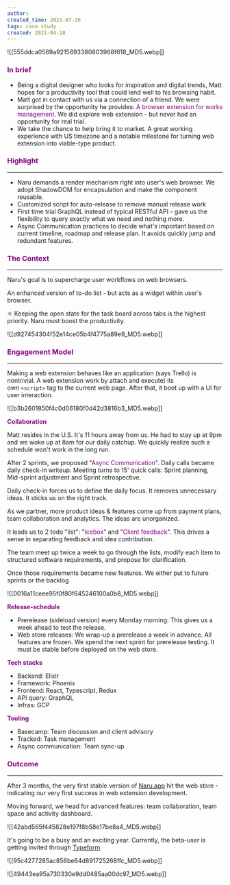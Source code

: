 ```yaml
---
author: 
created_time: 2021-07-26
tags: case study
created: 2021-04-18
---
```


![[555ddca0569a9215693380803968f618_MD5.webp]]

### <span style='color:purple'>In brief</span>

* Being a digital designer who looks for inspiration and digital trends, Matt hopes for a productivity tool that could lend well to his browsing habit. 
* Matt got in contact with us via a connection of a friend. We were surprised by the opportunity he provides: <span style='color:purple'>A browser extension for works management</span>. We did explore web extension - but never had an opportunity for real trial. 
* We take the chance to help bring it to market. A great working experience with US timezone and a notable milestone for turning web extension into viable-type product.

### <span style='color:purple'>Highlight</span>

---

* Naru demands a render mechanism right into user's web browser. We adopt ShadowDOM for encapsulation and make the component reusable.
* Customized script for auto-release to remove manual release work 
* First time trial GraphQL instead of typical RESTful API - gave us the flexibility to query exactly what we need and nothing more. 
* Async Communication practices to decide what's important based on current timeline, roadmap and release plan. It avoids quickly jump and redundant features. 

### <span style='color:purple'>The Context</span>

---

<!-- column_list a385b6ec-838d-4636-b83d-0e464bbea198 -->

<!-- column 7e8f78e3-843f-47f1-835b-f45ba129cf47 -->

Naru's goal is to supercharge user workflows on web browsers. 

An enhanced version of to-do list - but acts as a widget within user's browser.

<!-- column 23773448-de02-418d-a6f5-31ef6362038d -->

⚛️ Keeping the open state for the task board across tabs is the highest priority. Naru must boost the productivity.


![[d927454304f52e14ce05b4f4775a89e9_MD5.webp]]


### <span style='color:purple'>Engagement Model</span>

---

<!-- column_list 2b3565c4-e957-47a2-9629-2f5d7034b1dc -->

<!-- column 11dace72-3268-4d9e-a536-754d4f3f9028 -->

Making a web extension behaves like an application (says Trello) is nontrivial. A web extension work by attach and execute) its own `<script>` tag to the current web page. After that, it boot up with a UI for user interaction.

<!-- column aa1ad5ac-c48c-4f85-a875-4c12cf59415a -->

![[b3b2601850f4c0d06180f0d42d3816b3_MD5.webp]]


<span style='color:purple'>**Collaboration**</span>

Matt resides in the U.S. It's 11 hours away from us. He had to stay up at 9pm and we woke up at 8am for our daily catchup. We quickly realize such a schedule won't work in the long run. 

After 2 sprints, we proposed "<span style='color:purple'>Async Communication</span>". Daily calls became daily check-in writeup.  Meeting turns to 15' quick calls: Sprint planning, Mid-sprint adjustment and Sprint retrospective. 

Daily check-in forces us to define the daily focus. It removes unnecessary ideas. It sticks us on the right track.

<!-- column_list 508bb3d9-207e-4e4d-a5af-c33600583f46 -->

<!-- column 492b3fbf-492a-4ae3-96bf-a519d050f81c -->

As we partner, more product ideas & features come up from payment plans, team collaboration and analytics. The ideas are unorganized. 

It leads us to 2 todo "list": "<span style='color:purple'>Icebox</span>" and "<span style='color:purple'>Client feedback</span>". This drives a sense in separating feedback and idea contribution. 

The team meet up twice a week to go through the lists, modify each item to structured software requirements, and propose for clarification. 

Once those requirements became new features. We either put to future sprints or the backlog

<!-- column 48acddc0-5db0-449d-8215-814279de69a9 -->

![[0016a11ceee95f0f80f645246100a0b8_MD5.webp]]


<span style='color:purple'>**Release-schedule**</span>

* Prerelease (sideload version) every Monday morning: This gives us a week ahead to test the release. 
* Web store releases: We wrap-up a prerelease a week in advance. All features are frozen. We spend the next sprint for prerelease testing. It must be stable before deployed on the web store.

<!-- column_list fa73905b-910d-459f-8ceb-2acf5eb8f2e1 -->

<!-- column 0c8177ba-db9b-492b-917c-92c7b4e6ac86 -->

<span style='color:purple'>**Tech stacks**</span>

* Backend: Elixir
* Framework: Phoenix
* Frontend: React, Typescript, Redux
* API query: GraphQL
* Infras: GCP

<!-- column a5d1a1b2-ba5b-4049-bf9c-fdf2ed020084 -->

<span style='color:purple'>**Tooling**</span>

* Basecamp: Team discussion and client advisory
* Tracked: Task management
* Async communication: Team sync-up

### <span style='color:purple'>Outcome</span>

---

<!-- column_list 590a9680-99b1-4e39-97cd-086fbe452c8e -->

<!-- column a7b0906e-d6c7-48a5-9dd2-6909d757f39f -->

After 3 months, the very first stable version of <span style='color:purple'>[Naru.app](https://naru.app/)</span> hit the web store - indicating our very first success in web extension development. 

Moving forward, we head for advanced features: team collaboration, team space and activity dashboard.

<!-- column 0894036e-0b47-4fbb-ba0d-51299517d610 -->

![[42abd565f445828e197f8b58e17be8a4_MD5.webp]]

It's going to be a busy and an exciting year. Currently, the beta-user is getting invited through <span style='color:purple'>[Typeform](https://naruappco.typeform.com/to/d3hurf)</span>. 

<!-- column_list ca403362-39f6-4809-b204-c9aaec5b49fa -->

<!-- column 672e0736-fd2d-49d6-9fcd-71a183ff1c33 -->

![[95c4277285ac856be64d891725268ffc_MD5.webp]]

<!-- column 9c6dc8fa-5369-4183-9651-f670e5f08f04 -->

![[49443ea95a730330e9dd0485aa00dc97_MD5.webp]]
